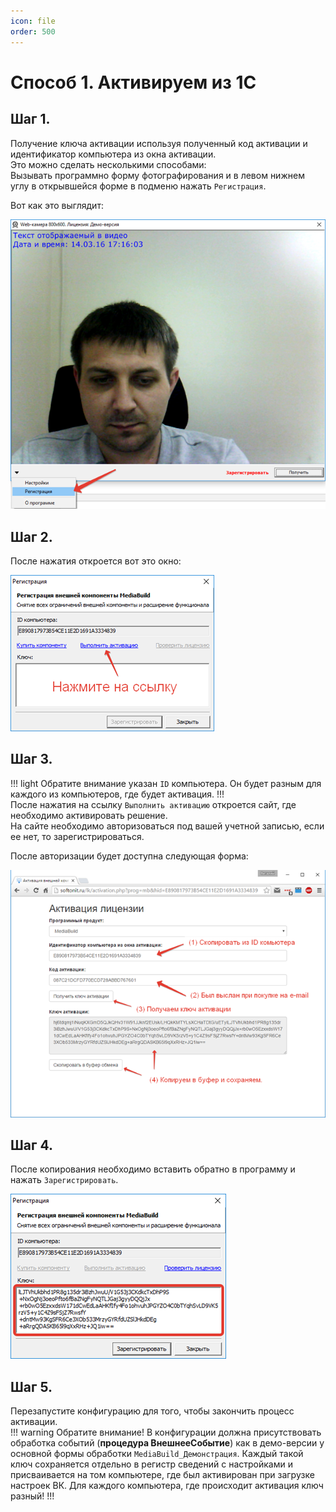 ```yaml
---
icon: file
order: 500
---
```


# Способ 1. Активируем из 1С

## Шаг 1.
Получение ключа активации используя полученный код активации и идентификатор компьютера из окна активации.  
Это можно сделать несколькими способами:  
Вызывать программно форму фотографирования и в левом нижнем углу в открывшейся форме в подменю нажать `Регистрация`. 

Вот как это выглядит:

![Регистрация](static/01_Способ1.png)

## Шаг 2. 
После нажатия откроется вот это окно:

![Реистрация](static/02_Способ1.png)

## Шаг 3.
!!! light
Обратите внимание указан `ID` компьютера. Он будет разным для каждого из компьютеров, где будет активация.
!!!  
После нажатия на ссылку `Выполнить активацию` откроется сайт, где необходимо активировать решение.  
На сайте необходимо авторизоваться под вашей учетной записью, если ее нет, то зарегистрироваться. 

После авторизации будет доступна следующая форма:

![Активация](static/03_Способ1.png)

## Шаг 4. 
После копирования необходимо вставить обратно в программу и нажать `Зарегистрировать`.

![Регистрация](static/04_Способ1.png)

## Шаг 5. 
Перезапустите конфигурацию для того, чтобы закончить процесс активации.  
!!! warning Обратите внимание! 
В конфигурации должна присутствовать обработка событий (**процедура ВнешнееСобытие**) как в демо-версии у основной формы обработки `МediaBuild_Демонстрация`. Каждый такой ключ сохраняется отдельно в регистр сведений с настройками и присваивается на том компьютере, где был активирован при загрузке настроек ВК. Для каждого компьютера, где происходит активация ключ разный!
!!!
